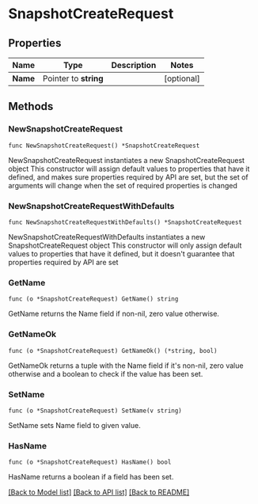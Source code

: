# SnapshotCreateRequest

## Properties

Name | Type | Description | Notes
------------ | ------------- | ------------- | -------------
**Name** | Pointer to **string** |  | [optional] 

## Methods

### NewSnapshotCreateRequest

`func NewSnapshotCreateRequest() *SnapshotCreateRequest`

NewSnapshotCreateRequest instantiates a new SnapshotCreateRequest object
This constructor will assign default values to properties that have it defined,
and makes sure properties required by API are set, but the set of arguments
will change when the set of required properties is changed

### NewSnapshotCreateRequestWithDefaults

`func NewSnapshotCreateRequestWithDefaults() *SnapshotCreateRequest`

NewSnapshotCreateRequestWithDefaults instantiates a new SnapshotCreateRequest object
This constructor will only assign default values to properties that have it defined,
but it doesn't guarantee that properties required by API are set

### GetName

`func (o *SnapshotCreateRequest) GetName() string`

GetName returns the Name field if non-nil, zero value otherwise.

### GetNameOk

`func (o *SnapshotCreateRequest) GetNameOk() (*string, bool)`

GetNameOk returns a tuple with the Name field if it's non-nil, zero value otherwise
and a boolean to check if the value has been set.

### SetName

`func (o *SnapshotCreateRequest) SetName(v string)`

SetName sets Name field to given value.

### HasName

`func (o *SnapshotCreateRequest) HasName() bool`

HasName returns a boolean if a field has been set.


[[Back to Model list]](../README.md#documentation-for-models) [[Back to API list]](../README.md#documentation-for-api-endpoints) [[Back to README]](../README.md)


